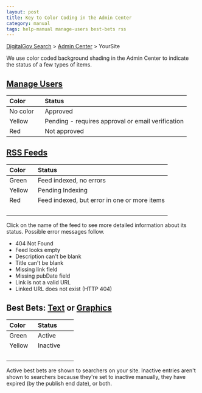 ```yaml
---
layout: post
title: Key to Color Coding in the Admin Center
category: manual
tags: help-manual manage-users best-bets rss
---
```


[DigitalGov Search](/index.html) > [Admin Center](https://search.usa.gov/sites/) > YourSite

We use color coded background shading in the Admin Center to indicate the status of a few types of items.

## [Manage Users](/manual/users.html)

| Color | Status | 
| :------------ | :---------------------------------- |
| No color&nbsp;&nbsp;&nbsp; | Approved&nbsp;&nbsp;&nbsp;&nbsp;&nbsp;&nbsp;&nbsp;&nbsp;&nbsp; |
| Yellow  | Pending - requires approval or email verification |
| Red   | Not approved |

## [RSS Feeds](/manual/rss.html)

| Color | Status | 
| :------------ | :---------------------------------- |
| Green&nbsp;&nbsp;&nbsp; | Feed indexed, no errors&nbsp;&nbsp;&nbsp;&nbsp;&nbsp;&nbsp; |
| Yellow  | Pending Indexing |
| Red   | Feed indexed, but error in one or more items |
| &nbsp; | &nbsp; |

Click on the name of the feed to see more detailed information about its status. Possible error messages follow.

* 404 Not Found
* Feed looks empty
* Description can't be blank
* Title can't be blank
* Missing link field
* Missing pubDate field
* Link is not a valid URL
* Linked URL does not exist (HTTP 404)

## Best Bets: [Text](/manual/best-bets-text.html) or [Graphics](/manual/best-bets-graphics.html)

| Color | Status | 
| :------------ | :---------------------------------- |
| Green&nbsp;&nbsp;&nbsp;  | Active&nbsp;&nbsp;&nbsp;&nbsp;&nbsp;&nbsp;&nbsp;&nbsp;&nbsp; |
| Yellow   | Inactive |
| &nbsp; | &nbsp; |

Active best bets are shown to searchers on your site. Inactive entries aren't shown to searchers because they're set to inactive manually, they have expired (by the publish end date), or both.
